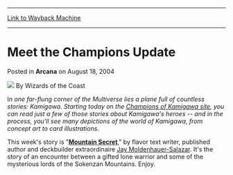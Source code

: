 
---
[Link to Wayback Machine](https://web.archive.org/web/20211022111508/https://magic.wizards.com/en/articles/archive/arcana/meet-champions-update-2004-08-18)

[_metadata_:author]:- "Wizards of the Coast"
[_metadata_:description]:- "In one far-flung corner of the Multiverse lies a plane full of countless stories: Kamigawa. Starting today on the Champions of Kamigawa site, you can read just a few of those stories about Kamigawa's heroes -- and in the process, you'll see many depictions of the world of Kamigawa, from concept art to card illustrations. This week's story is `Mountain Secret,` by flavor text"
[_metadata_:generator]:- "Drupal 7 (http://drupal.org)"
[_metadata_:node]:- "607351"
[_metadata_:publish_date]:- "2004-08-18"
[_metadata_:source]:- "div-main-content"
[_metadata_:title]:- "Meet the Champions Update"
[_metadata_:wayback_capture_timestamp]:- "2021-10-22 11:15:08"
[_metadata_:wayback_raw_url]:- "https://web.archive.org/web/20211022111508id_/https://magic.wizards.com/en/articles/archive/arcana/meet-champions-update-2004-08-18"
[_metadata_:wayback_url]:- "https://magic.wizards.com/en/articles/archive/arcana/meet-champions-update-2004-08-18"
---


Meet the Champions Update
=========================



 Posted in **Arcana**
 on August 18, 2004 






![](https://media.magic.wizards.com/styles/auth_small/public/images/person/wizards_author.jpg)
By Wizards of the Coast











I*n one far-flung corner of the Multiverse lies a plane full of countless stories: Kamigawa. Starting today on the [*Champions of Kamigawa* site](http://archive.wizards.com/magic/displayexpansion.asp?set=chk&page=1&lang=en), you can read just a few of those stories about Kamigawa's heroes -- and in the process, you'll see many depictions of the world of Kamigawa, from concept art to card illustrations.* 

This week's story is "**[Mountain Secret](http://archive.wizards.com/Magic/Magazine/Article.aspx?x=magic/chk/kumano)**," by flavor text writer, published author and deckbuilder extraordinaire [Jay Moldenhauer-Salazar](http://archive.wizards.com/default.asp?x=mtgcom/authorarchive&author=JayMoldenhauer-Salazar). It's the story of an encounter between a gifted lone warrior and some of the mysterious lords of the Sokenzan Mountains. Enjoy.







